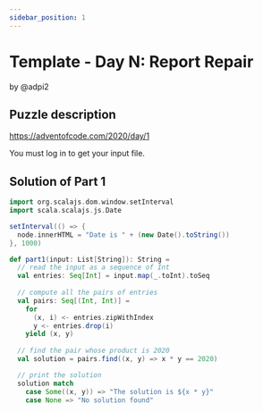 ```yaml
---
sidebar_position: 1
---
```


# Template - Day N: Report Repair 
by @adpi2

## Puzzle description

https://adventofcode.com/2020/day/1

You must log in to get your input file.

## Solution of Part 1

```scala mdoc:js
import org.scalajs.dom.window.setInterval
import scala.scalajs.js.Date

setInterval(() => {
  node.innerHTML = "Date is " + (new Date().toString())
}, 1000)
```

```scala mdoc
def part1(input: List[String]): String = 
  // read the input as a sequence of Int
  val entries: Seq[Int] = input.map(_.toInt).toSeq
  
  // compute all the pairs of entries
  val pairs: Seq[(Int, Int)] =
    for 
      (x, i) <- entries.zipWithIndex
      y <- entries.drop(i)
    yield (x, y)
  
  // find the pair whose product is 2020
  val solution = pairs.find((x, y) => x * y == 2020)

  // print the solution
  solution match
    case Some((x, y)) => "The solution is ${x * y}"
    case None => "No solution found"
```
